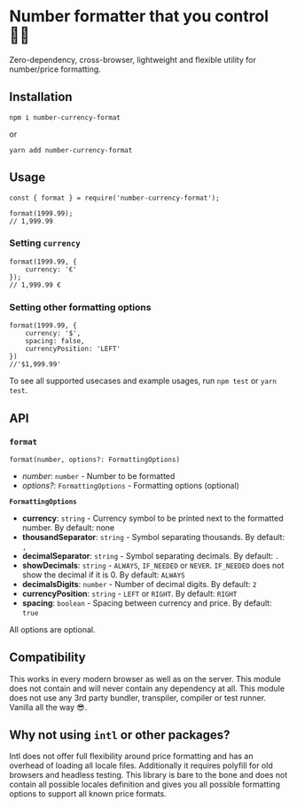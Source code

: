 # Number formatter that you control 👩‍🚀

Zero-dependency, cross-browser, lightweight and flexible utility for number/price formatting.

## Installation

```
npm i number-currency-format
```

or

```
yarn add number-currency-format
```

## Usage

```
const { format } = require('number-currency-format');

format(1999.99);
// 1,999.99
```

### Setting `currency`
```
format(1999.99, {
    currency: '€'
});
// 1,999.99 €
```

### Setting other formatting options
```
format(1999.99, {
    currency: '$',
    spacing: false,
    currencyPosition: 'LEFT'
})
//'$1,999.99'
```

To see all supported usecases and example usages, run `npm test` or `yarn test`.

## API

### `format`
```
format(number, options?: FormattingOptions)
```

* *number*: `number` - Number to be formatted
* *options?*: `FormattingOptions` - Formatting options (optional)

**`FormattingOptions`**

 * **currency**: `string` - Currency symbol to be printed next to the formatted number. By default: none
 * **thousandSeparator**: `string` - Symbol separating thousands. By default: `,`
 * **decimalSeparator**: `string` - Symbol separating decimals. By default: `.`
 * **showDecimals**: `string` - `ALWAYS`, `IF_NEEDED` or `NEVER`. `IF_NEEDED` does not show the decimal if it is 0. By default: `ALWAYS`
 * **decimalsDigits**: `number` - Number of decimal digits. By default: `2`
 * **currencyPosition**: `string` - `LEFT` or `RIGHT`. By default: `RIGHT`
 * **spacing**: `boolean` - Spacing between currency and price. By default: `true`
 
All options are optional.

## Compatibility
This works in every modern browser as well as on the server. This module does not contain and will never contain any dependency at all. This module does not use any 3rd party bundler, transpiler, compiler or test runner. Vanilla all the way 😎.

## Why not using `intl` or other packages?

Intl does not offer full flexibility around price formatting and has an overhead of loading all locale files. Additionally it requires polyfill for old browsers and headless testing. This library is bare to the bone and does not contain all possible locales definition and gives you all possible formatting options to support all known price formats.